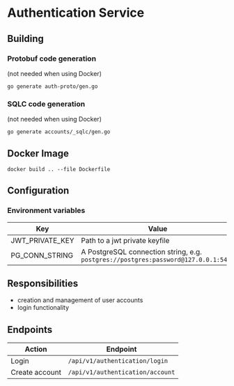 # Authentication Service

## Building

### Protobuf code generation
(not needed when using Docker)
```shell
go generate auth-proto/gen.go
```

### SQLC code generation
(not needed when using Docker)
```shell
go generate accounts/_sqlc/gen.go 
```

## Docker Image

```shell
docker build .. --file Dockerfile
```

## Configuration

### Environment variables
| Key             | Value                                                                              |
|-----------------|------------------------------------------------------------------------------------|
| JWT_PRIVATE_KEY | Path to a jwt private keyfile                                                      |
| PG_CONN_STRING | A PostgreSQL connection string, e.g. `postgres://postgres:password@127.0.0.1:5432` |

## Responsibilities

- creation and management of user accounts
- login functionality

## Endpoints
| Action         | Endpoint                         |
|----------------|----------------------------------|
| Login          | `/api/v1/authentication/login`   |
| Create account | `/api/v1/authentication/account` |